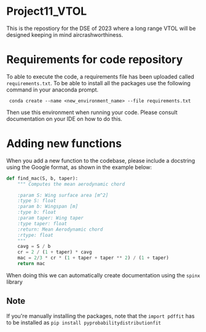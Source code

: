 # Project11_VTOL

This is the repostiory for the DSE of 2023 where a long range VTOL will be designed keeping in mind aircrashworthiness.

# Requirements for code repository

To able to execute the code, a requirements file has been uploaded called `requirements.txt`. To be able to install all the packages use the following command in your anaconda prompt. 

``` conda create --name <new_environment_name> --file requirements.txt```


Then use this environment when running your code. Please consult documentation on your IDE on how to do this.

# Adding new functions

When you add a new function to the codebase, please include a docstring using the Google format, as shown in the example below:

```python
def find_mac(S, b, taper):
    """ Computes the mean aerodynamic chord

    :param S: Wing surface area [m^2]
    :type S: float
    :param b: Wingspan [m]
    :type b: float
    :param taper: Wing taper
    :type taper: float
    :return: Mean Aerodynamic chord
    :rtype: float
    """    
    cavg = S / b
    cr = 2 / (1 + taper) * cavg
    mac = 2/3 * cr * (1 + taper + taper ** 2) / (1 + taper)
    return mac

```
When doing this we can automatically create documentation using the `spinx` library

## Note

If you're manually installing the packages, note that the `import pdffit` has to be installed as `pip install pyprobabilitydistributionfit`

